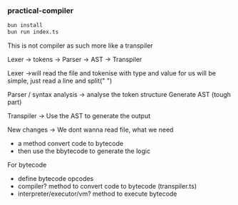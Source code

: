 ### practical-compiler

```bash
bun install
bun run index.ts
```

This is not compiler as such more like a transpiler

Lexer -> tokens -> Parser -> AST -> Transpiler

Lexer ->will read the file and tokenise with type and value
for us will be simple, just read a line and split(" ")

Parser / syntax analysis -> analyse the token structure
Generate AST (tough part)

Transpiler -> Use the AST to generate the output


New changes ->
We dont wanna read file, what we need
- a method convert code to bytecode
- then use the bbytecode to generate the logic

For bytecode
- define bytecode opcodes
- compiler? method to convert code to bytecode (transpiler.ts)
- interpreter/executor/vm? method to execute bytecode